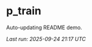 # p_train

Auto-updating README demo.

<!--START_SECTION:status-->
_Last run: 2025-09-24 21:17 UTC_
<!--END_SECTION:status-->











































































































































































































































































































































































































































































































































































































































































































































































































































